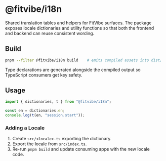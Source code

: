 # @fitvibe/i18n

Shared translation tables and helpers for FitVibe surfaces. The package exposes locale dictionaries and utility functions so that both the frontend and backend can reuse consistent wording.

## Build

```bash
pnpm --filter @fitvibe/i18n build    # emits compiled assets into dist/
```

Type declarations are generated alongside the compiled output so TypeScript consumers get key safety.

## Usage

```ts
import { dictionaries, t } from "@fitvibe/i18n";

const en = dictionaries.en;
console.log(t(en, "session.start"));
```

### Adding a Locale

1. Create `src/<locale>.ts` exporting the dictionary.
2. Export the locale from `src/index.ts`.
3. Re-run `pnpm build` and update consuming apps with the new locale code.

